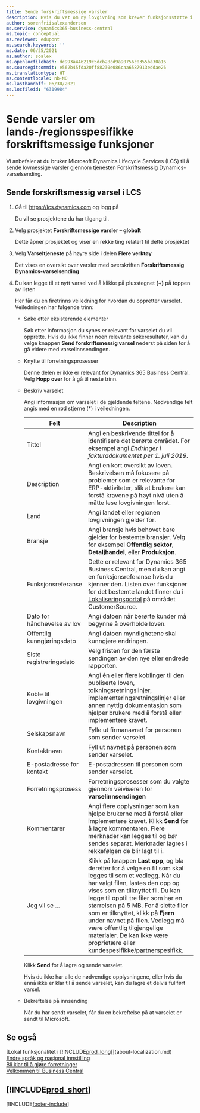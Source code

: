 ```yaml
---
title: Sende forskriftsmessige varsler
description: Hvis du vet om ny lovgivning som krever funksjonsstøtte i Business Central, kan du følge denne veiledningen for å sende et forskriftsmessig varsel til produktteamet.
author: sorenfriisalexandersen
ms.service: dynamics365-business-central
ms.topic: conceptual
ms.reviewer: edupont
ms.search.keywords: ''
ms.date: 06/25/2021
ms.author: soalex
ms.openlocfilehash: dc993a446219c5dcb28cd9a90756c0355ba30a16
ms.sourcegitcommit: e562b45fda20ff88230e086caa6587913eddae26
ms.translationtype: HT
ms.contentlocale: nb-NO
ms.lasthandoff: 06/30/2021
ms.locfileid: "6319984"
---
```

# <a name="submit-alerts-about-countryregion-specific-regulatory-features"></a>Sende varsler om lands-/regionsspesifikke forskriftsmessige funksjoner

Vi anbefaler at du bruker Microsoft Dynamics Lifecycle Services (LCS) til å sende lovmessige varsler gjennom tjenesten Forskriftsmessig Dynamics-varselsending.  

## <a name="to-submit-a-regulatory-alert-in-lcs"></a>Sende forskriftsmessig varsel i LCS

1. Gå til https://lcs.dynamics.com og logg på  

    Du vil se prosjektene du har tilgang til.

2. Velg prosjektet **Forskriftsmessige varsler – globalt**

    Dette åpner prosjektet og viser en rekke ting relatert til dette prosjektet

3. Velg **Varseltjeneste** på høyre side i delen **Flere verktøy**

    Det vises en oversikt over varsler med overskriften **Forskriftsmessig Dynamics-varselsending**

4. Du kan legge til et nytt varsel ved å klikke på plusstegnet **(+)** på toppen av listen

    Her får du en firetrinns veiledning for hvordan du oppretter varselet. Veiledningen har følgende trinn:
    - Søke etter eksisterende elementer

        Søk etter informasjon du synes er relevant for varselet du vil opprette. Hvis du ikke finner noen relevante søkeresultater, kan du velge knappen **Send forskriftsmessig varsel** nederst på siden for å gå videre med varselinnsendingen.
    - Knytte til forretningsprosesser

        Denne delen er ikke er relevant for Dynamics 365 Business Central. Velg **Hopp over** for å gå til neste trinn.
    - Beskriv varselet

        Angi informasjon om varselet i de gjeldende feltene. Nødvendige felt angis med en rød stjerne (\*) i veiledningen.

        |Felt        |Description                               |
        |-------------|------------------------------------------|
        |Tittel  | Angi en beskrivende tittel for å identifisere det berørte området. For eksempel angi *Endringer i fakturadokumentet per 1. juli 2019*. |
        |Description  | Angi en kort oversikt av loven. Beskrivelsen må fokusere på problemer som er relevante for ERP-aktiviteter, slik at brukere kan forstå kravene på høyt nivå uten å måtte lese lovgivningen først.|
        |Land  | Angi landet eller regionen lovgivningen gjelder for.|
        |Bransje| Angi bransje hvis behovet bare gjelder for bestemte bransjer. Velg for eksempel **Offentlig sektor**, **Detaljhandel**, eller **Produksjon**.|
        |Funksjonsreferanse  | Dette er relevant for Dynamics 365 Business Central, men du kan angi en funksjonsreferanse hvis du kjenner den. Listen over funksjoner for det bestemte landet finner du i [Lokaliseringsportal](/dynamics/s-e/) på området CustomerSource. |
        |Dato for håndhevelse av lov  | Angi datoen når berørte kunder må begynne å overholde loven.|
        |Offentlig kunngjøringsdato  | Angi datoen myndighetene skal kunngjøre endringen.|
        |Siste registreringsdato  | Velg fristen for den første sendingen av den nye eller endrede rapporten.|
        |Koble til lovgivningen  | Angi én eller flere koblinger til den publiserte loven, tolkningsretningslinjer, implementeringsretningslinjer eller annen nyttig dokumentasjon som hjelper brukere med å forstå eller implementere kravet.|
        |Selskapsnavn  | Fylle ut firmanavnet for personen som sender varselet.|
        |Kontaktnavn  | Fyll ut navnet på personen som sender varselet. |
        |E-postadresse for kontakt  | E-postadressen til personen som sender varselet.|
        |Forretningsprosess  | Forretningsprosesser som du valgte gjennom veiviseren for **varselinnsendingen**|
        |Kommentarer  | Angi flere opplysninger som kan hjelpe brukerne med å forstå eller implementere kravet. Klikk **Send** for å lagre kommentaren. Flere merknader kan legges til og bør sendes separat. Merknader lagres i rekkefølgen de blir lagt til i. |
        |Jeg vil se ...  | Klikk på knappen **Last opp**, og bla deretter for å velge en fil som skal legges til som et vedlegg. Når du har valgt filen, lastes den opp og vises som en tilknyttet fil. Du kan legge til opptil tre filer som har en størrelsen på 5 MB. For å slette filer som er tilknyttet, klikk på **Fjern** under navnet på filen. Vedlegg må være offentlig tilgjengelige materialer. De kan ikke være proprietære eller kundespesifikke/partnerspesifikk.|

        Klikk **Send** for å lagre og sende varselet.

        Hvis du ikke har alle de nødvendige opplysningene, eller hvis du ennå ikke er klar til å sende varselet, kan du lagre et delvis fullført varsel.

    - Bekreftelse på innsending

      Når du har sendt varselet, får du en bekreftelse på at varselet er sendt til Microsoft.

## <a name="see-also"></a>Se også

[Lokal funksjonalitet i [!INCLUDE[prod_long](includes/prod_long.md)]](about-localization.md)  
[Endre språk og nasjonal innstilling](about-locale-language.md)  
[Bli klar til å gjøre forretninger](ui-get-ready-business.md)  
[Velkommen til Business Central](index.md)  

## [!INCLUDE[prod_short](includes/free_trial_md.md)]  


[!INCLUDE[footer-include](includes/footer-banner.md)]